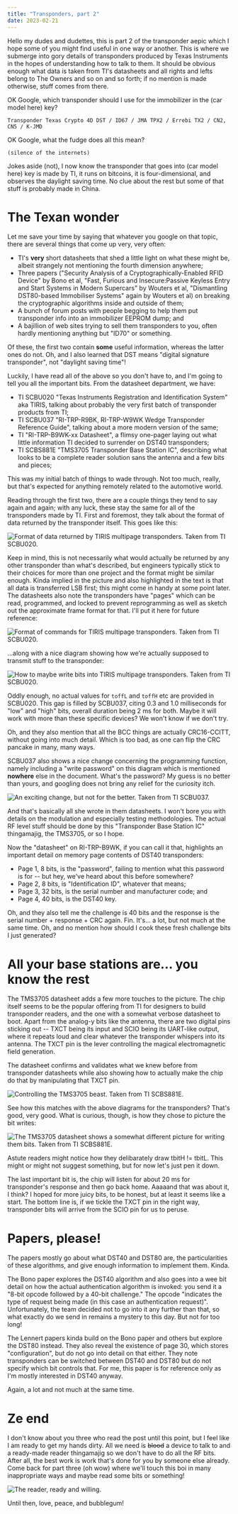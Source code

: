 ```yaml
---
title: "Transponders, part 2"
date: 2023-02-21
---
```


Hello my dudes and dudettes, this is part 2 of the transponder aepic which I hope some of you might find useful in one way or another. This is where we submerge into gory details of transponders produced by Texas Instruments in the hopes of understanding how to talk to them. It should be obvious enough what data is taken from TI's datasheets and all rights and lefts belong to The Owners and so on and so forth; if no mention is made otherwise, stuff comes from there.

OK Google, which transponder should I use for the immobilizer in the (car model here) key?

`Transponder Texas Crypto 4D DST / ID67 / JMA TPX2 / Errebi TX2 / CN2, CN5 / K-JMD`

OK Google, what the fudge does all this mean?

`(silence of the internets)`

Jokes aside (not), I now know the transponder that goes into (car model here) key is made by TI, it runs on bitcoins, it is four-dimensional, and observes the daylight saving time. No clue about the rest but some of that stuff is probably made in China.

# The Texan wonder

Let me save your time by saying that whatever you google on that topic, there are several things that come up very, very often:

* TI's **very** short datasheets that shed a little light on what these might be, albeit strangely not mentioning the fourth dimension anywhere;
* Three papers ("Security Analysis of a Cryptographically-Enabled RFID Device" by Bono et al, "Fast, Furious and Insecure:Passive Keyless Entry and Start Systems in Modern Supercars" by Wouters et al, "Dismantling DST80-based Immobiliser Systems" again by Wouters et al) on breaking the cryptographic algorithms inside and outside of them;
* A bunch of forum posts with people begging to help them put transponder info into an immobilizer EEPROM dump; and
* A bajillion of web sites trying to sell them transponders to you, often hardly mentioning anything but "ID70" or something.

Of these, the first two contain **some** useful information, whereas the latter ones do not. Oh, and I also learned that DST means "digital signature transponder", not "daylight saving time"!

Luckily, I have read all of the above so you don't have to, and I'm going to tell you all the important bits. From the datasheet department, we have:

* TI SCBU020 "Texas Instruments Registration and Identification System" aka TIRIS, talking about probably the very first batch of transponder products from TI;
* TI SCBU037 "RI-TRP-R9BK, RI-TRP-W9WK Wedge Transponder Reference Guide", talking about a more modern version of the same;
* TI "RI-TRP-B9WK-xx Datasheet", a flimsy one-pager laying out what little information TI decided to surrender on DST40 transponders;
* TI SCBS881E "TMS3705 Transponder Base Station IC", describing what looks to be a complete reader solution sans the antenna and a few bits and pieces;

This was my initial batch of things to wade through. Not too much, really, but that's expected for anything remotely related to the automotive world.

Reading through the first two, there are a couple things they tend to say again and again; with any luck, these stay the same for all of the transponders made by TI. First and foremost, they talk about the format of data returned by the transponder itself. This goes like this:

![Format of data returned by TIRIS multipage transponders. Taken from TI SCBU020.](/blarg/assets/20230221/mpt-data-format.png)

Keep in mind, this is not necessarily what would actually be returned by any other transponder than what's described, but engineers typically stick to their choices for more than one project and the format might be similar enough. Kinda implied in the picture and also highlighted in the text is that all data is transferred LSB first; this might come in handy at some point later. The datasheets also note the transponders have "pages" which can be read, programmed, and locked to prevent reprogramming as well as sketch out the approximate frame format for that. I'll put it here for future reference:

![Format of commands for TIRIS multipage transponders. Taken from TI SCBU020.](/blarg/assets/20230221/mpt-command-format.png)

...along with a nice diagram showing how we're actually supposed to transmit stuff to the transponder:

![How to maybe write bits into TIRIS multipage transponders. Taken from TI SCBU020.](/blarg/assets/20230221/mpt-write-low-level.png)

Oddly enough, no actual values for `toffL` and `toffH` etc are provided in SCBU020. This gap is filled by SCBU037, citing 0.3 and 1.0 milliseconds for "low" and "high" bits, overall duration being 2 ms for both. Maybe it will work with more than these specific devices? We won't know if we don't try.

Oh, and they also mention that all the BCC things are actually CRC16-CCITT, without going into much detail. Which is too bad, as one can flip the CRC pancake in many, many ways.

SCBU037 also shows a nice change concerning the programming function, namely including a "write password" on this diagram which is mentioned **nowhere** else in the document. What's the password? My guess is no better than yours, and googling does not bring any relief for the curiosity itch.

![An exciting change, but not for the better. Taken from TI SCBU037.](/blarg/assets/20230221/fancy-write-command.png)

And that's basically all she wrote in them datasheets. I won't bore you with details on the modulation and especially testing methodologies. The actual RF level stuff should be done by this "Transponder Base Station IC" thingamajig, the TMS3705, or so I hope.

Now the "datasheet" on RI-TRP-B9WK, if you can call it that, highlights an important detail on memory page contents of DST40 transponders:

* Page 1, 8 bits, is the "password", failing to mention what this password is for -- but hey, we've heard about this before somewhere?
* Page 2, 8 bits, is "Identification ID", whatever that means;
* Page 3, 32 bits, is the serial number and manufacturer code; and
* Page 4, 40 bits, is the DST40 key.

Oh, and they also tell me the challenge is 40 bits and the response is the serial number + response + CRC again. Fin. It's... a lot, but not much at the same time. Oh, and no mention how should I cook these fresh challenge bits I just generated?

# All your base stations are... you know the rest

The TMS3705 datasheet adds a few more touches to the picture. The chip itself seems to be the popular offering from TI for designers to build transponder readers, and the one with a somewhat verbose datasheet to boot. Apart from the analog-y bits like the antenna, there are two digital pins sticking out -- TXCT being its input and SCIO being its UART-like output, where it repeats loud and clear whatever the transponder whispers into its antenna. The TXCT pin is the lever controlling the magical electromagnetic field generation.

The datasheet confirms and validates what we knew before from transponder datasheets while also showing how to actually make the chip do that by manipulating that TXCT pin.

![Controlling the TMS3705 beast. Taken from TI SCBS881E.](/blarg/assets/20230221/bs-write-command.png)

See how this matches with the above diagrams for the transponders? That's good, very good. What is curious, though, is how they chose to picture the bit writes:

![The TMS3705 datasheet shows a somewhat different picture for writing them bits. Taken from TI SCBS881E.](/blarg/assets/20230221/bs-trp-write.png)

Astute readers might notice how they delibarately draw tbitH != tbitL. This might or might not suggest something, but for now let's just pen it down.

The last important bit is, the chip will listen for about 20 ms for transponder's response and then go back home. Aaaaand that was about it, I think? I hoped for more juicy bits, to be honest, but at least it seems like a start. The bottom line is, if we tickle the TXCT pin in the right way, transponder bits will arrive from the SCIO pin for us to peruse.

# Papers, please!

The papers mostly go about what DST40 and DST80 are, the particularities of these algorithms, and give enough information to implement them. Kinda.

The Bono paper explores the DST40 algorithm and also goes into a wee bit detail on how the actual authentication algorithm is invoked: you send it a "8-bit opcode followed by a 40-bit challenge." The opcode "indicates the type of request being made (in this case an authentication request)". Unfortunately, the team decided not to go into it any further than that, so what exactly do we send in remains a mystery to this day. But not for too long!

The Lennert papers kinda build on the Bono paper and others but explore the DST80 instead. They also reveal the existence of page 30, which stores "configuration", but do not go into detail on that either. They note transponders can be switched between DST40 and DST80 but do not specify which bit controls that. For me, this paper is for reference only as I'm mostly interested in DST40 anyway.

Again, a lot and not much at the same time.

# Ze end

I don't know about you three who read the post until this point, but I feel like I am ready to get my hands dirty. All we need is ~~blood~~ a device to talk to and a ready-made reader thingamajig so we don't have to do all the RF bits. After all, the best work is work that's done for you by someone else already. Come back for part three (oh wow) where we'll touch this boi in many inappropriate ways and maybe read some bits or something!

![The reader, ready and willing.](/blarg/assets/20230221/bs-reader.jpg)

Until then, love, peace, and bubblegum!

